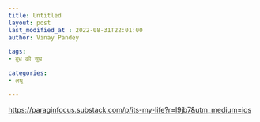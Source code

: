 ```yaml
---
title: Untitled
layout: post
last_modified_at : 2022-08-31T22:01:00
author: Vinay Pandey

tags:
- बुध की सुध

categories:
- लघु

---
```


https://paraginfocus.substack.com/p/its-my-life?r=l9jb7&utm_medium=ios
